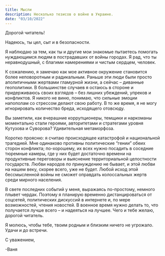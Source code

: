 ```yaml
---
title: Мысли
description: Несколько тезисов о войне в Украине.
date: "03/10/2022"
---
```


Дорогой читатель!

Надеюсь, ты цел, сыт и в безопасности.

Я наблюдаю за тем, как ты и другие мои знакомые пытаетесь помогать нуждающимся людям в пострадавших от войны городах. Я рад, что ты неравнодушный, с благими намерениями и чистым сердцем, человек.

К сожалению, я замечаю как мое активное окружение становится более неповоротным и радикальным. Раньше эти люди были просто аполитичными жертвами гламурной жизни, а сейчас – диванные геополитики. В большинстве случаев я остаюсь в стороне и придерживаюсь своих взглядов – без лишних убеждений, упреков и конфликтов. Я никого не виню, понимаю, что сильные эмоции напополам со стрессом делают свою работу. В то же время, я не могу игнорировать количество бреда, исходящего отовсюду.

Вы заметили, как вчерашние коррупционеры, темщики и наркоманы моментально стали героями, авторитетами и стратегами уровня Кутузова и Суворова? Удивительная метаморфоза.

Коротко проясню: я считаю происходящее катастрофой и национальной трагедией. Мне одинаково противны политические “гении” обеих сторон конфликта; по-хорошему, их всех нужно посадить в соседние тюремные камеры, где у них будет достаточно времени на продуктивные переговоры и выяснение территориальной целостности государств. Любви народов _по принуждению_ не бывает, и этой любви на нашем веку, скорее всего, уже не будет. Любой исход этой бессмысленной войны не сможет оправдать колоссальных жертв среди мирного населения.

В свете последних событий у меня, выражаясь по-простому, немного плывет чердак. Поэтому я планирую временно дистанцироваться от соцсетей, политических дискуссий в интернете и, по мере возможностей, чтения новостей. В военное время нужно делать то, что получается лучше всего – и надеяться на лучшее. Чего и тебе желаю, дорогой читатель.

Я молюсь, чтобы тебе, твоим родным и близким ничего не угрожало. Удачи и до встречи.

С уважением,

-Ваня